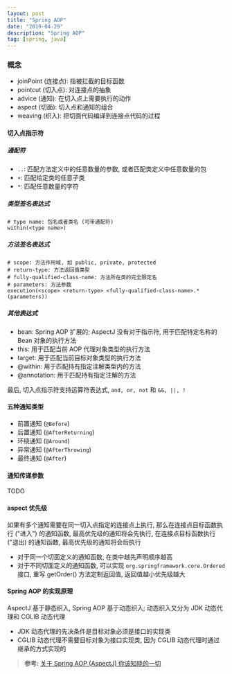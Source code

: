```yaml
---
layout: post
title: "Spring AOP"
date: "2019-04-29"
description: "Spring AOP"
tag: [spring, java]
---
```


### 概念
- joinPoint (连接点): 指被拦截的目标函数
- pointcut (切入点): 对连接点的抽象
- advice (通知): 在切入点上需要执行的动作
- aspect (切面): 切入点和通知的组合
- weaving (织入): 把切面代码编译到连接点代码的过程

#### 切入点指示符
##### 通配符
- `..`: 匹配方法定义中的任意数量的参数, 或者匹配类定义中任意数量的包
- `+`: 匹配给定类的任意子类
- `*`: 匹配任意数量的字符

##### 类型签名表达式
```
# type name: 包名或者类名 (可带通配符)
within(<type name>)
```

##### 方法签名表达式
```
# scope: 方法作用域, 如 public, private, protected
# return-type: 方法返回值类型
# fully-qualified-class-name: 方法所在类的完全限定名
# parameters: 方法参数
execution(<scope> <return-type> <fully-qualified-class-name>.*(parameters))
```

##### 其他表达式
- bean: Spring AOP 扩展的; AspectJ 没有对于指示符, 用于匹配特定名称的 Bean 对象的执行方法
- this: 用于匹配当前 AOP 代理对象类型的执行方法
- target: 用于匹配当前目标对象类型的执行方法
- @within: 用于匹配持有指定注解类型内的方法
- @annotation: 用于匹配持有指定注解的方法

最后, 切入点指示符支持运算符表达式, `and, or, not` 和 `&&, ||, !`

#### 五种通知类型
- 前置通知 (`@Before`)
- 后置通知 (`@AfterReturning`)
- 环绕通知 (`@Around`)
- 异常通知 (`@AfterThrowing`)
- 最终通知 (`@After`)

#### 通知传递参数
TODO

#### aspect 优先级
如果有多个通知需要在同一切入点指定的连接点上执行, 那么在连接点目标函数执行 ("进入") 的通知函数, 最高优先级的通知将会先执行, 在连接点目标函数执行 ("退出) 的通知函数, 最高优先级的通知将会后执行
- 对于同一个切面定义的通知函数, 在类中越先声明顺序越高
- 对于不同切面定义的通知函数, 可以实现 `org.springframework.core.Ordered` 接口, 重写 getOrder() 方法定制返回值, 返回值越小优先级越大

#### Spring AOP 的实现原理
AspectJ 基于静态织入, Spring AOP 基于动态织入; 动态织入又分为 JDK 动态代理和 CGLIB 动态代理
- JDK 动态代理的先决条件是目标对象必须是接口的实现类
- CGLIB 动态代理不需要目标对象为接口实现类, 因为 CGLIB 动态代理时通过继承的方式实现的

>**参考:**
[关于 Spring AOP (AspectJ) 你该知晓的一切](https://blog.csdn.net/javazejian/article/details/56267036)
